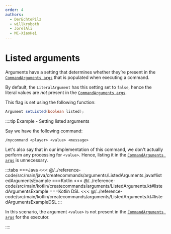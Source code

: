 ```yaml
---
order: 4
authors:
  - DerEchtePilz
  - willkroboth
  - JorelAli
  - MC-XiaoHei
---
```


# Listed arguments

Arguments have a setting that determines whether they’re present in the [`CommandArguments args`](./command-arguments) that is populated when executing a command.

By default, the `LiteralArgument` has this setting set to `false`, hence the literal values are _not_ present in the [`CommandArguments args`](command-arguments).

This flag is set using the following function:

```java
Argument setListed(boolean listed);
```

::::tip Example - Setting listed arguments

Say we have the following command:

```mccmd
/mycommand <player> <value> <message>
```

Let's also say that in our implementation of this command, we don't actually perform any processing for `<value>`. Hence, listing it in the [`CommandArguments args`](./command-arguments) is unnecessary.

:::tabs
===Java
<<< @/../reference-code/src/main/java/createcommands/arguments/ListedArguments.java#listedArgumentsExample
===Kotlin
<<< @/../reference-code/src/main/kotlin/createcommands/arguments/ListedArguments.kt#listedArgumentsExample
===Kotlin DSL
<<< @/../reference-code/src/main/kotlin/createcommands/arguments/ListedArguments.kt#listedArgumentsExampleDSL
:::

In this scenario, the argument `<value>` is not present in the [`CommandArguments args`](./command-arguments) for the executor.

::::